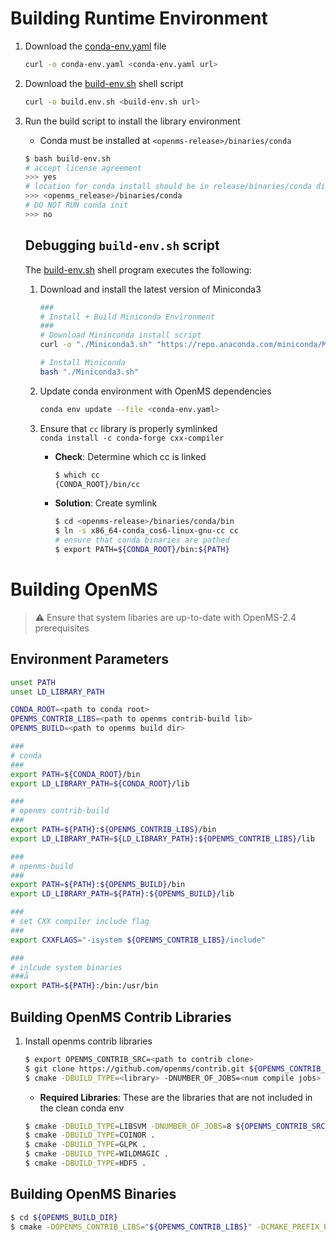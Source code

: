 # Building Runtime Environment
1. Download the [conda-env.yaml](./tools/conda-env.yaml) file
    ```bash
    curl -o conda-env.yaml <conda-env.yaml url>
    ```

2. Download the [build-env.sh](./tools/build-env.sh) shell script
    ```bash
    curl -o build.env.sh <build-env.sh url>
    ```

3. Run the build script to install the library environment
    - Conda must be installed at `<openms-release>/binaries/conda`
    ```bash
    $ bash build-env.sh     
    # accept license agreement
    >>> yes
    # location for conda install should be in release/binaries/conda dir
    >>> <openms_release>/binaries/conda
    # DO NOT RUN conda init
    >>> no
    ```

    ## Debugging `build-env.sh` script
    The [build-env.sh](./tools/build-env.sh) shell program executes the following:
    1. Download and install the latest version of Miniconda3
        ```bash
        ###
        # Install + Build Miniconda Environment
        ###
        # Download Mininconda install script
        curl -o "./Miniconda3.sh" "https://repo.anaconda.com/miniconda/Miniconda3-latest-Linux-x86_64.sh"

        # Install Miniconda
        bash "./Miniconda3.sh"
        ```

    2. Update conda environment with OpenMS dependencies
        ```bash
        conda env update --file <conda-env.yaml>
        ```

    3. Ensure that `cc` library is properly symlinked <br>
        `conda install -c conda-forge cxx-compiler`
        - **Check**: Determine which cc is linked
          ```bash
          $ which cc
          {CONDA_ROOT}/bin/cc
          ```
        - **Solution**: Create symlink
          ```bash
          $ cd <openms-release>/binaries/conda/bin
          $ ln -s x86_64-conda_cos6-linux-gnu-cc cc
          # ensure that conda binaries are pathed
          $ export PATH=${CONDA_ROOT}/bin:${PATH}
          ```          

# Building OpenMS
> :warning: Ensure that system libaries are up-to-date with OpenMS-2.4 prerequisites
## Environment Parameters
```bash
unset PATH
unset LD_LIBRARY_PATH

CONDA_ROOT=<path to conda root>
OPENMS_CONTRIB_LIBS=<path to openms contrib-build lib>
OPENMS_BUILD=<path to openms build dir>

###
# conda
###
export PATH=${CONDA_ROOT}/bin
export LD_LIBRARY_PATH=${CONDA_ROOT}/lib

###
# openms contrib-build
###
export PATH=${PATH}:${OPENMS_CONTRIB_LIBS}/bin
export LD_LIBRARY_PATH=${LD_LIBRARY_PATH}:${OPENMS_CONTRIB_LIBS}/lib

###
# openms-build
###
export PATH=${PATH}:${OPENMS_BUILD}/bin
export LD_LIBRARY_PATH=${PATH}:${OPENMS_BUILD}/lib

###
# set CXX compiler include flag
###
export CXXFLAGS="-isystem ${OPENMS_CONTRIB_LIBS}/include"

###
# inlcude system binaries
###å
export PATH=${PATH}:/bin:/usr/bin
```

## Building OpenMS Contrib Libraries
1. Install openms contrib libraries
    ```bash
    $ export OPENMS_CONTRIB_SRC=<path to contrib clone>
    $ git clone https://github.com/openms/contrib.git ${OPENMS_CONTRIB_SRC}
    $ cmake -DBUILD_TYPE=<library> -DNUMBER_OF_JOBS=<num compile jobs> ${OPENMS_CONTRIB_SRC}
    ```
    - **Required Libraries**: These are the libraries that are not included in the clean conda env
    ```bash
    $ cmake -DBUILD_TYPE=LIBSVM -DNUMBER_OF_JOBS=8 ${OPENMS_CONTRIB_SRC}
    $ cmake -DBUILD_TYPE=COINOR .
    $ cmake -DBUILD_TYPE=GLPK .
    $ cmake -DBUILD_TYPE=WILDMAGIC .
    $ cmake -DBUILD_TYPE=HDF5 .
    ```

## Building OpenMS Binaries
```bash
$ cd ${OPENMS_BUILD_DIR}
$ cmake -DOPENMS_CONTRIB_LIBS="${OPENMS_CONTRIB_LIBS}" -DCMAKE_PREFIX_PATH="${CONDA_ROOT}" "${OPENMS_ROOT}"
```